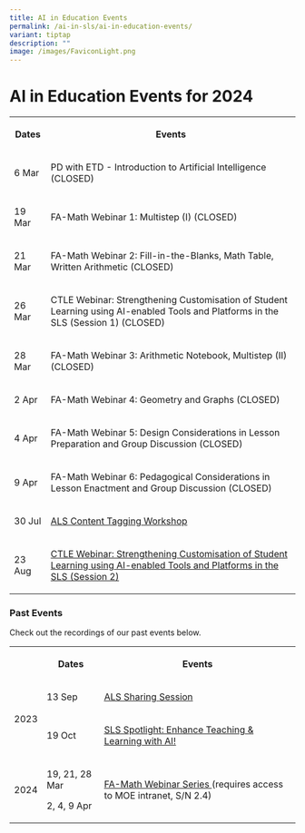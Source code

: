 ```yaml
---
title: AI in Education Events
permalink: /ai-in-sls/ai-in-education-events/
variant: tiptap
description: ""
image: /images/FaviconLight.png
---
```

<h1>AI in Education Events for 2024</h1>
<p></p>
<table style="minWidth: 50px">
<colgroup>
<col>
<col>
</colgroup>
<tbody>
<tr>
<th rowspan="1" colspan="1">
<p>Dates</p>
</th>
<th rowspan="1" colspan="1">
<p>Events</p>
</th>
</tr>
<tr>
<td rowspan="1" colspan="1">
<p>6 Mar</p>
</td>
<td rowspan="1" colspan="1">
<p>PD with ETD - Introduction to Artificial Intelligence (CLOSED)</p>
</td>
</tr>
<tr>
<td rowspan="1" colspan="1">
<p>19 Mar</p>
</td>
<td rowspan="1" colspan="1">
<p>FA-Math Webinar 1: Multistep (I) (CLOSED)</p>
</td>
</tr>
<tr>
<td rowspan="1" colspan="1">
<p>21 Mar</p>
</td>
<td rowspan="1" colspan="1">
<p>FA-Math Webinar 2: Fill-in-the-Blanks, Math Table, Written Arithmetic
(CLOSED)</p>
</td>
</tr>
<tr>
<td rowspan="1" colspan="1">
<p>26 Mar</p>
</td>
<td rowspan="1" colspan="1">
<p>CTLE Webinar: Strengthening Customisation of Student Learning using AI-enabled
Tools and Platforms in the SLS (Session 1) (CLOSED)</p>
</td>
</tr>
<tr>
<td rowspan="1" colspan="1">
<p>28 Mar</p>
</td>
<td rowspan="1" colspan="1">
<p>FA-Math Webinar 3: Arithmetic Notebook, Multistep (II) (CLOSED)</p>
</td>
</tr>
<tr>
<td rowspan="1" colspan="1">
<p>2 Apr</p>
</td>
<td rowspan="1" colspan="1">
<p>FA-Math Webinar 4: Geometry and Graphs (CLOSED)</p>
</td>
</tr>
<tr>
<td rowspan="1" colspan="1">
<p>4 Apr</p>
</td>
<td rowspan="1" colspan="1">
<p>FA-Math Webinar 5: Design Considerations in Lesson Preparation and Group
Discussion (CLOSED)</p>
</td>
</tr>
<tr>
<td rowspan="1" colspan="1">
<p>9 Apr</p>
</td>
<td rowspan="1" colspan="1">
<p>FA-Math Webinar 6: Pedagogical Considerations in Lesson Enactment and
Group Discussion (CLOSED)</p>
</td>
</tr>
<tr>
<td rowspan="1" colspan="1">
<p>30 Jul</p>
</td>
<td rowspan="1" colspan="1">
<p><a href="https://go.gov.sg/als-content-tagging-workshop-eposter" rel="noopener noreferrer nofollow" target="_blank">ALS Content Tagging Workshop</a>
</p>
</td>
</tr>
<tr>
<td rowspan="1" colspan="1">
<p>23 Aug</p>
</td>
<td rowspan="1" colspan="1">
<p><a href="https://go.gov.sg/customslsposter" rel="noopener noreferrer nofollow" target="_blank">CTLE Webinar: Strengthening Customisation of Student Learning using AI-enabled Tools and Platforms in the SLS (Session 2)</a>
</p>
</td>
</tr>
</tbody>
</table>
<h3>Past Events</h3>
<p>Check out the recordings of our past events below.</p>
<table style="minWidth: 75px">
<colgroup>
<col>
<col>
<col>
</colgroup>
<tbody>
<tr>
<th rowspan="1" colspan="1">
<p></p>
</th>
<th rowspan="1" colspan="1">
<p>Dates</p>
</th>
<th rowspan="1" colspan="1">
<p>Events</p>
</th>
</tr>
<tr>
<td rowspan="2" colspan="1">
<p>2023</p>
</td>
<td rowspan="1" colspan="1">
<p>13 Sep</p>
</td>
<td rowspan="1" colspan="1">
<p><a href="https://go.gov.sg/alsrecording23" rel="noopener noreferrer nofollow" target="_blank"><u>ALS Sharing Session</u></a>
</p>
</td>
</tr>
<tr>
<td rowspan="1" colspan="1">
<p>19 Oct</p>
</td>
<td rowspan="1" colspan="1">
<p><a href="https://www.youtube.com/watch?v=4blj2iwMyao&amp;ab_channel=ETDtogo" rel="noopener noreferrer nofollow" target="_blank"><u>SLS Spotlight: Enhance Teaching &amp; Learning with AI!</u></a>
</p>
</td>
</tr>
<tr>
<td rowspan="1" colspan="1">
<p>2024</p>
</td>
<td rowspan="1" colspan="1">
<p>19, 21, 28 Mar</p>
<p>2, 4, 9 Apr</p>
<p></p>
</td>
<td rowspan="1" colspan="1">
<p><a href="https://intranet.moe.gov.sg/etd/edtechmp2030/Pages/Resources.aspx" rel="noopener noreferrer nofollow" target="_blank">FA-Math Webinar Series </a>(requires
access to MOE intranet, S/N 2.4)</p>
</td>
</tr>
</tbody>
</table>
<p></p>